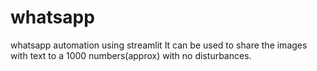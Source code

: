 # whatsapp
whatsapp automation using streamlit
It can be used to share the images with text to a 1000 numbers(approx) with no disturbances. 
